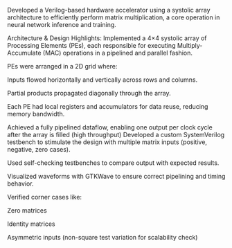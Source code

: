 Developed a Verilog-based hardware accelerator using a systolic array architecture to efficiently perform matrix multiplication, a core operation in neural network inference and training.

Architecture & Design Highlights:
Implemented a 4×4 systolic array of Processing Elements (PEs), each responsible for executing Multiply-Accumulate (MAC) operations in a pipelined and parallel fashion.

PEs were arranged in a 2D grid where:

Inputs flowed horizontally and vertically across rows and columns.

Partial products propagated diagonally through the array.

Each PE had local registers and accumulators for data reuse, reducing memory bandwidth.

Achieved a fully pipelined dataflow, enabling one output per clock cycle after the array is filled (high throughput)
Developed a custom SystemVerilog testbench to stimulate the design with multiple matrix inputs (positive, negative, zero cases).

Used self-checking testbenches to compare output with expected results.

Visualized waveforms with GTKWave to ensure correct pipelining and timing behavior.

Verified corner cases like:

Zero matrices

Identity matrices

Asymmetric inputs (non-square test variation for scalability check)
